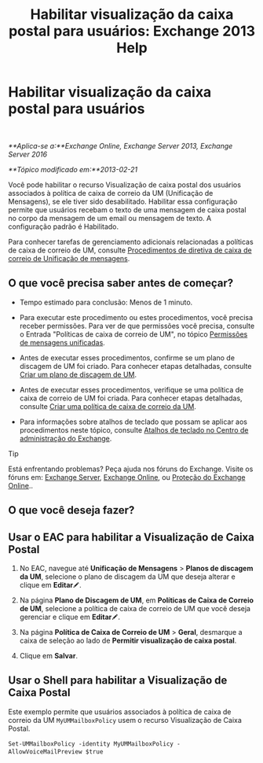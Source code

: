 ﻿---
title: 'Habilitar visualização da caixa postal para usuários: Exchange 2013 Help'
TOCTitle: Habilitar visualização da caixa postal para usuários
ms:assetid: 206a5d2b-27c9-4e9b-a29a-6ddffaa07109
ms:mtpsurl: https://technet.microsoft.com/pt-br/library/JJ673514(v=EXCHG.150)
ms:contentKeyID: 51407845
ms.date: 05/22/2018
mtps_version: v=EXCHG.150
ms.translationtype: MT
---

# Habilitar visualização da caixa postal para usuários

 

_**Aplica-se a:**Exchange Online, Exchange Server 2013, Exchange Server 2016_

_**Tópico modificado em:**2013-02-21_

Você pode habilitar o recurso Visualização de caixa postal dos usuários associados à política de caixa de correio da UM (Unificação de Mensagens), se ele tiver sido desabilitado. Habilitar essa configuração permite que usuários recebam o texto de uma mensagem de caixa postal no corpo da mensagem de um email ou mensagem de texto. A configuração padrão é Habilitado.

Para conhecer tarefas de gerenciamento adicionais relacionadas a políticas de caixa de correio de UM, consulte [Procedimentos de diretiva de caixa de correio de Unificação de mensagens](um-mailbox-policy-procedures-exchange-2013-help.md).

## O que você precisa saber antes de começar?

  - Tempo estimado para conclusão: Menos de 1 minuto.

  - Para executar este procedimento ou estes procedimentos, você precisa receber permissões. Para ver de que permissões você precisa, consulte o Entrada "Políticas de caixa de correio de UM", no tópico [Permissões de mensagens unificadas](unified-messaging-permissions-exchange-2013-help.md).

  - Antes de executar esses procedimentos, confirme se um plano de discagem de UM foi criado. Para conhecer etapas detalhadas, consulte [Criar um plano de discagem de UM](create-a-um-dial-plan-exchange-2013-help.md).

  - Antes de executar esses procedimentos, verifique se uma política de caixa de correio de UM foi criada. Para conhecer etapas detalhadas, consulte [Criar uma política de caixa de correio da UM](create-a-um-mailbox-policy-exchange-2013-help.md).

  - Para informações sobre atalhos de teclado que possam se aplicar aos procedimentos neste tópico, consulte [Atalhos de teclado no Centro de administração do Exchange](keyboard-shortcuts-in-the-exchange-admin-center-exchange-online-protection-help.md).


> [!TIP]
> Está enfrentando problemas? Peça ajuda nos fóruns do Exchange. Visite os fóruns em: <A href="https://go.microsoft.com/fwlink/p/?linkid=60612">Exchange Server</A>, <A href="https://go.microsoft.com/fwlink/p/?linkid=267542">Exchange Online</A>, ou <A href="https://go.microsoft.com/fwlink/p/?linkid=285351">Proteção do Exchange Online</A>..



## O que você deseja fazer?

## Usar o EAC para habilitar a Visualização de Caixa Postal

1.  No EAC, navegue até **Unificação de Mensagens** \> **Planos de discagem da UM**, selecione o plano de discagem da UM que deseja alterar e clique em **Editar**![Ícone de edição](images/JJ218640.6f53ccb2-1f13-4c02-bea0-30690e6ea71d(EXCHG.150).gif "Ícone de edição").

2.  Na página **Plano de Discagem de UM**, em **Políticas de Caixa de Correio de UM**, selecione a política de caixa de correio de UM que você deseja gerenciar e clique em **Editar**![Ícone de edição](images/JJ218640.6f53ccb2-1f13-4c02-bea0-30690e6ea71d(EXCHG.150).gif "Ícone de edição").

3.  Na página **Política de Caixa de Correio de UM** \> **Geral**, desmarque a caixa de seleção ao lado de **Permitir visualização de caixa postal**.

4.  Clique em **Salvar**.

## Usar o Shell para habilitar a Visualização de Caixa Postal

Este exemplo permite que usuários associados à política de caixa de correio da UM `MyUMMailboxPolicy` usem o recurso Visualização de Caixa Postal.

    Set-UMMailboxPolicy -identity MyUMMailboxPolicy - AllowVoiceMailPreview $true

